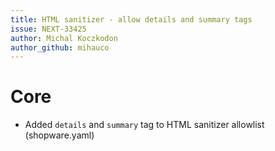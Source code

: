 ```yaml
---
title: HTML sanitizer - allow details and summary tags
issue: NEXT-33425
author: Michal Koczkodon
author_github: mihauco
---
```

# Core
* Added `details` and `summary` tag to HTML sanitizer allowlist (shopware.yaml)
